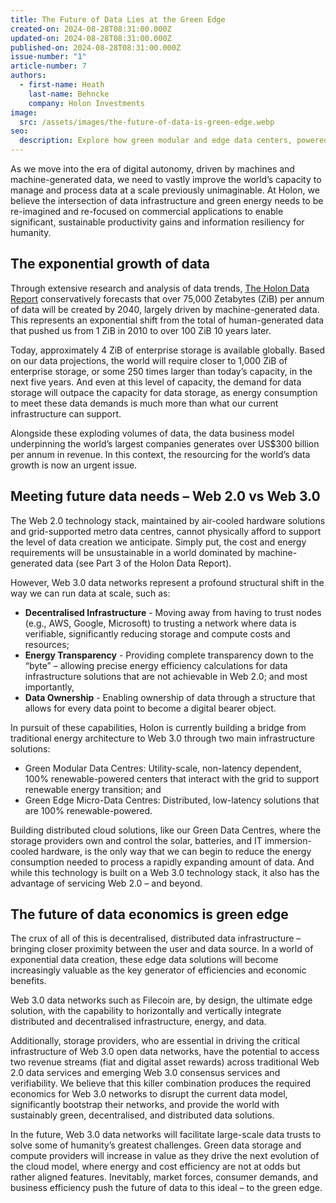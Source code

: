 ```yaml
---
title: The Future of Data Lies at the Green Edge
created-on: 2024-08-28T08:31:00.000Z
updated-on: 2024-08-28T08:31:00.000Z
published-on: 2024-08-28T08:31:00.000Z
issue-number: "1"
article-number: 7
authors:
  - first-name: Heath
    last-name: Behncke
    company: Holon Investments
image:
  src: /assets/images/the-future-of-data-is-green-edge.webp
seo:
  description: Explore how green modular and edge data centers, powered by renewable energy, are revolutionizing data infrastructure. Discover Holon’s vision for sustainable, decentralized Web 3.0 networks.
---
```


As we move into the era of digital autonomy, driven by machines and machine-generated data, we need to vastly improve the world’s capacity to manage and process data at a scale previously unimaginable. At Holon, we believe the intersection of data infrastructure and green energy needs to be re-imagined and re-focused on commercial applications to enable significant, sustainable productivity gains and information resiliency for humanity.

## The exponential growth of data

Through extensive research and analysis of data trends, [The Holon Data Report](https://holon.investments/the-holon-data-report-part-6-filecoin-your-guide-to-the-opportunity-in-the-key-building-block-of-web-3-0/) conservatively forecasts that over 75,000 Zetabytes (ZiB) per annum of data will be created by 2040, largely driven by machine-generated data. This represents an exponential shift from the total of human-generated data that pushed us from 1 ZiB in 2010 to over 100 ZiB 10 years later.

Today, approximately 4 ZiB of enterprise storage is available globally. Based on our data projections, the world will require closer to 1,000 ZiB of enterprise storage, or some 250 times larger than today’s capacity, in the next five years. And even at this level of capacity, the demand for data storage will outpace the capacity for data storage, as energy consumption to meet these data demands is much more than what our current infrastructure can support.

Alongside these exploding volumes of data, the data business model underpinning the world’s largest companies generates over US$300 billion per annum in revenue. In this context, the resourcing for the world’s data growth is now an urgent issue.

## Meeting future data needs – Web 2.0 vs Web 3.0

The Web 2.0 technology stack, maintained by air-cooled hardware solutions and grid-supported metro data centres, cannot physically afford to support the level of data creation we anticipate. Simply put, the cost and energy requirements will be unsustainable in a world dominated by machine-generated data (see Part 3 of the Holon Data Report).

However, Web 3.0 data networks represent a profound structural shift in the way we can run data at scale, such as:

- **Decentralised Infrastructure** - Moving away from having to trust nodes (e.g., AWS, Google, Microsoft) to trusting a network where data is verifiable, significantly reducing storage and compute costs and resources;
- **Energy Transparency** - Providing complete transparency down to the “byte” – allowing precise energy efficiency calculations for data infrastructure solutions that are not achievable in Web 2.0; and most importantly,
- **Data Ownership** - Enabling ownership of data through a structure that allows for every data point to become a digital bearer object.

In pursuit of these capabilities, Holon is currently building a bridge from traditional energy architecture to Web 3.0 through two main infrastructure solutions:

- Green Modular Data Centres: Utility-scale, non-latency dependent, 100% renewable-powered centers that interact with the grid to support renewable energy transition; and
- Green Edge Micro-Data Centres: Distributed, low-latency solutions that are 100% renewable-powered.

Building distributed cloud solutions, like our Green Data Centres, where the storage providers own and control the solar, batteries, and IT immersion-cooled hardware, is the only way that we can begin to reduce the energy consumption needed to process a rapidly expanding amount of data. And while this technology is built on a Web 3.0 technology stack, it also has the advantage of servicing Web 2.0 – and beyond.

## The future of data economics is green edge

The crux of all of this is decentralised, distributed data infrastructure – bringing closer proximity between the user and data source. In a world of exponential data creation, these edge data solutions will become increasingly valuable as the key generator of efficiencies and economic benefits.

Web 3.0 data networks such as Filecoin are, by design, the ultimate edge solution, with the capability to horizontally and vertically integrate distributed and decentralised infrastructure, energy, and data.

Additionally, storage providers, who are essential in driving the critical infrastructure of Web 3.0 open data networks, have the potential to access two revenue streams (fiat and digital asset rewards) across traditional Web 2.0 data services and emerging Web 3.0 consensus services and verifiability. We believe that this killer combination produces the required economics for Web 3.0 networks to disrupt the current data model, significantly bootstrap their networks, and provide the world with sustainably green, decentralised, and distributed data solutions.

In the future, Web 3.0 data networks will facilitate large-scale data trusts to solve some of humanity’s greatest challenges. Green data storage and compute providers will increase in value as they drive the next evolution of the cloud model, where energy and cost efficiency are not at odds but rather aligned features. Inevitably, market forces, consumer demands, and business efficiency push the future of data to this ideal – to the green edge.
